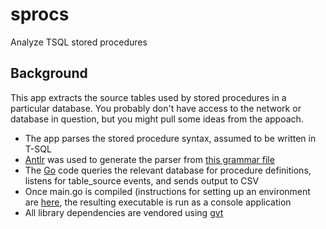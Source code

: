 # sprocs
Analyze TSQL stored procedures

## Background

This app extracts the source tables used by stored procedures in a particular database.  You probably don't have access to the network or database in question, but you might pull some ideas from the appoach.

* The app parses the stored procedure syntax, assumed to be written in T-SQL
* [Antlr](http://www.antlr.org) was used to generate the parser from [this grammar file](https://github.com/antlr/grammars-v4/blob/master/tsql/tsql.g4)
* The [Go](https://golang.org) code queries the relevant database for procedure definitions, listens for table_source events, and sends output to CSV
* Once main.go is compiled (instructions for setting up an environment are [here](https://golang.org/doc/install), the resulting executable is run as a console application
* All library dependencies are vendored using [gvt](https://github.com/FiloSottile/gvt)
